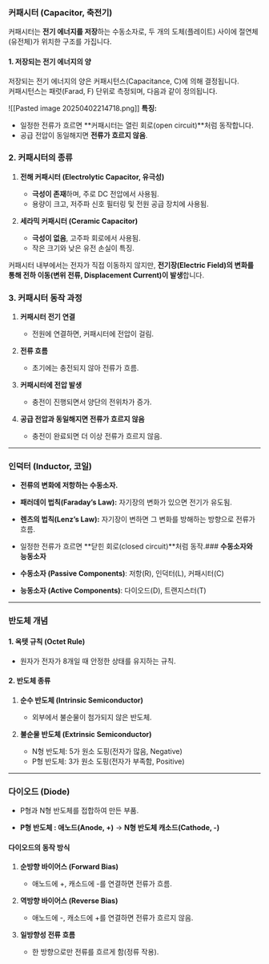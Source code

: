 
### **커패시터 (Capacitor, 축전기)**

커패시터는 **전기 에너지를 저장**하는 수동소자로, 두 개의 도체(플레이트) 사이에 절연체(유전체)가 위치한 구조를 가집니다.

#### **1. 저장되는 전기 에너지의 양**

저장되는 전기 에너지의 양은 커패시턴스(Capacitance, C)에 의해 결정됩니다.  
커패시턴스는 패럿(Farad, F) 단위로 측정되며, 다음과 같이 정의됩니다.

![[Pasted image 20250402214718.png]]
**특징:**

- 일정한 전류가 흐르면 **커패시터는 열린 회로(open circuit)**처럼 동작합니다.
- 공급 전압이 동일해지면 **전류가 흐르지 않음**.

### **2. 커패시터의 종류**

1. **전해 커패시터 (Electrolytic Capacitor, 유극성)**
    
    - **극성이 존재**하며, 주로 DC 전압에서 사용됨.
    - 용량이 크고, 저주파 신호 필터링 및 전원 공급 장치에 사용됨.
        
2. **세라믹 커패시터 (Ceramic Capacitor)**
    
    - **극성이 없음**, 고주파 회로에서 사용됨.
    - 작은 크기와 낮은 유전 손실이 특징.

커패시터 내부에서는 전자가 직접 이동하지 않지만, **전기장(Electric Field)의 변화를 통해 전하 이동(변위 전류, Displacement Current)이 발생**합니다.
### **3. 커패시터 동작 과정**

1. **커패시터 전기 연결**
    - 전원에 연결하면, 커패시터에 전압이 걸림.
        
2. **전류 흐름**
    - 초기에는 충전되지 않아 전류가 흐름.
        
3. **커패시터에 전압 발생**
    - 충전이 진행되면서 양단의 전위차가 증가.
        
4. **공급 전압과 동일해지면 전류가 흐르지 않음**
    - 충전이 완료되면 더 이상 전류가 흐르지 않음.

---
### **인덕터 (Inductor, 코일)**

- **전류의 변화에 저항하는 수동소자.**
- **패러데이 법칙(Faraday’s Law):** 자기장의 변화가 있으면 전기가 유도됨.
- **렌츠의 법칙(Lenz’s Law):** 자기장이 변하면 그 변화를 방해하는 방향으로 전류가 흐름.
- 일정한 전류가 흐르면 **닫힌 회로(closed circuit)**처럼 동작.### **수동소자와 능동소자**


- **수동소자 (Passive Components)**: 저항(R), 인덕터(L), 커패시터(C)
- **능동소자 (Active Components)**: 다이오드(D), 트랜지스터(T)

---
### **반도체 개념**

#### **1. 옥텟 규칙 (Octet Rule)**

- 원자가 전자가 8개일 때 안정한 상태를 유지하는 규칙.

#### **2. 반도체 종류**

1. **순수 반도체 (Intrinsic Semiconductor)**
    - 외부에서 불순물이 첨가되지 않은 반도체.

2. **불순물 반도체 (Extrinsic Semiconductor)**

    - N형 반도체: 5가 원소 도핑(전자가 많음, Negative)   
    - P형 반도체: 3가 원소 도핑(전자가 부족함, Positive)   


---
### **다이오드 (Diode)**

- P형과 N형 반도체를 접합하여 만든 부품.
    
- **P형 반도체 : 애노드(Anode, +)** → **N형 반도체 캐소드(Cathode, -)**
    

#### **다이오드의 동작 방식**

1. **순방향 바이어스 (Forward Bias)**
    - 애노드에 +, 캐소드에 -를 연결하면 전류가 흐름.
        
2. **역방향 바이어스 (Reverse Bias)**
    - 애노드에 -, 캐소드에 +를 연결하면 전류가 흐르지 않음.
        
3. **일방향성 전류 흐름**
    - 한 방향으로만 전류를 흐르게 함(정류 작용).